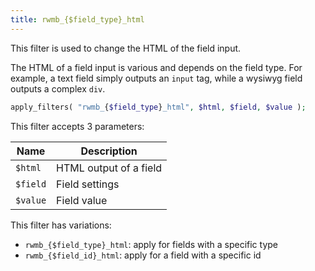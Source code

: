 ```yaml
---
title: rwmb_{$field_type}_html
---
```


This filter is used to change the HTML of the field input.

The HTML of a field input is various and depends on the field type. For example, a text field simply outputs an `input` tag, while a wysiwyg field outputs a complex `div`.

```php
apply_filters( "rwmb_{$field_type}_html", $html, $field, $value );
```

This filter accepts 3 parameters:

Name|Description
---|---
`$html`| HTML output of a field
`$field`| Field settings
`$value`| Field value

This filter has variations:

- `rwmb_{$field_type}_html`: apply for fields with a specific type
- `rwmb_{$field_id}_html`: apply for a field with a specific id
